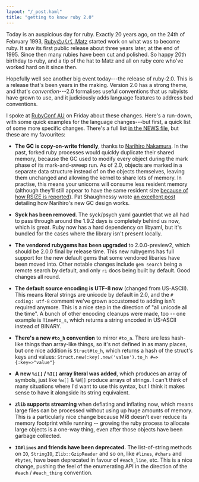 ```yaml
---
layout: "/_post.haml"
title: "getting to know ruby 2.0"
---
```



Today is an auspicious day for ruby. Exactly 20 years ago, on the 24th of February 1993, [Rubyのパパ, Matz](https://twitter.com/yukihiro_matz) started work on what was to become ruby. It saw its first public release about three years later, at the end of 1995. Since then many rubies have been cut and polished. So happy 20th birthday to ruby, and a tip of the hat to Matz and all on ruby core who've worked hard on it since then.

Hopefully well see another big event today---the release of ruby-2.0. This is a release that's been years in the making. Version 2.0 has a strong theme, and that's _convention_---2.0 formalises useful conventions that us rubyists have grown to use, and it judiciously adds language features to address bad conventions.

I spoke at [RubyConf AU](http://www.rubyconf.org.au) on Friday about these changes. Here's a run-down, with some quick examples for the language changes---but first, a quick list of some more specific changes. There's a full list [in the NEWS file](https://github.com/ruby/ruby/blob/trunk/NEWS), but these are my favourites:

- **The GC is copy-on-write friendly**, thanks to [Narihiro Nakamura](https://twitter.com/nari_en). In the past, forked ruby processes would quickly duplicate their shared memory, because the GC used to modify every object during the mark phase of its mark-and-sweep run. As of 2.0, objects are marked in a separate data structure instead of on the objects themselves, leaving them unchanged and allowing the kernel to share lots of memory. In practise, this means your unicorns will consume less resident memory (although they'll still appear to have the same resident size [because of how RSIZE is reported](http://unix.stackexchange.com/a/34867)). Pat Shaughnessy wrote [an excellent post](http://patshaughnessy.net/2012/3/23/why-you-should-be-excited-about-garbage-collection-in-ruby-2-0) detailing how Narihiro's new GC design works.

- **Syck has been removed**. The syck/psych yaml gauntlet that we all had to pass through around the 1.9.2 days is completely behind us now, which is great. Ruby now has a hard dependency on libyaml, but it's bundled for the cases where the library isn't present locally.

- **The vendored rubygems has been upgraded** to 2.0.0-preview2, which should be 2.0.0 final by release time. This new rubygems has full support for the new default gems that some vendored libaries have been moved into. Other notable changes include `gem search` being a remote search by default, and only `ri` docs being built by default. Good changes all round.

- **The default source encoding is UTF-8 now** (changed from US-ASCII). This means literal strings are unicode by default in 2.0, and the `# coding: utf-8` comment we've grown accustomed to adding isn't required anymore. This is a nice step in the direction of "all unicode all the time". A bunch of other encoding cleanups were made, too -- one example is `Time#to_s`, which returns a string encoded in US-ASCII instead of BINARY.

- **There's a new `#to_h` convention** to mirror `#to_a`. There are less hash-like things than array-like things, so it's not defined in as many places, but one nice addition is `Struct#to_h`, which returns a hash of the struct's keys and values: `Struct.new(:key).new('value').to_h #=> {:key=>"value"}`

- **A new `%i[]` / `%I[]` array literal was added**, which produces an array of symbols, just like `%w[]` & `%W[]` produce arrays of strings. I can't think of many situations where I'd want to use this syntax, but I think it makes sense to have it alongside its string equivalent.

- **`Zlib` supports streaming** when deflating and inflating now, which means large files can be processed without using up huge amounts of memory. This is a particularly nice change because MRI doesn't ever reduce its memory footprint while running -- growing the ruby process to allocate large objects is a one-way thing, even after those objects have been garbage collected.

- **`IO#lines` and friends have been deprecated.** The list-of-string methods on `IO`, `StringIO`, `Zlib::GzipReader` and so on, like `#lines`, `#chars` and `#bytes`, have been deprecated in favour of `#each_line`, etc. This is a nice change, pushing the feel of the enumerating API in the direction of the `#each` / `#each_thing` convention.
